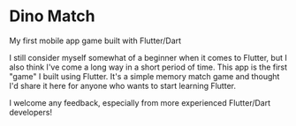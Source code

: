# Dino Match
My first mobile app game built with Flutter/Dart

I still consider myself somewhat of a beginner when it comes to Flutter, but I also think I've come a long way in a short period of time.
This app is the first "game" I built using Flutter. It's a simple memory match game and thought I'd share it here for anyone who wants to start learning Flutter.

I welcome any feedback, especially from more experienced Flutter/Dart developers!
